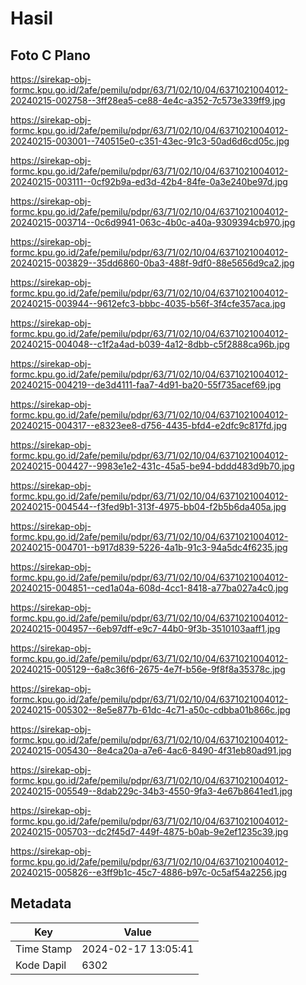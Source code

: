 # Hasil

## Foto C Plano

https://sirekap-obj-formc.kpu.go.id/2afe/pemilu/pdpr/63/71/02/10/04/6371021004012-20240215-002758--3ff28ea5-ce88-4e4c-a352-7c573e339ff9.jpg

https://sirekap-obj-formc.kpu.go.id/2afe/pemilu/pdpr/63/71/02/10/04/6371021004012-20240215-003001--740515e0-c351-43ec-91c3-50ad6d6cd05c.jpg

https://sirekap-obj-formc.kpu.go.id/2afe/pemilu/pdpr/63/71/02/10/04/6371021004012-20240215-003111--0cf92b9a-ed3d-42b4-84fe-0a3e240be97d.jpg

https://sirekap-obj-formc.kpu.go.id/2afe/pemilu/pdpr/63/71/02/10/04/6371021004012-20240215-003714--0c6d9941-063c-4b0c-a40a-9309394cb970.jpg

https://sirekap-obj-formc.kpu.go.id/2afe/pemilu/pdpr/63/71/02/10/04/6371021004012-20240215-003829--35dd6860-0ba3-488f-9df0-88e5656d9ca2.jpg

https://sirekap-obj-formc.kpu.go.id/2afe/pemilu/pdpr/63/71/02/10/04/6371021004012-20240215-003944--9612efc3-bbbc-4035-b56f-3f4cfe357aca.jpg

https://sirekap-obj-formc.kpu.go.id/2afe/pemilu/pdpr/63/71/02/10/04/6371021004012-20240215-004048--c1f2a4ad-b039-4a12-8dbb-c5f2888ca96b.jpg

https://sirekap-obj-formc.kpu.go.id/2afe/pemilu/pdpr/63/71/02/10/04/6371021004012-20240215-004219--de3d4111-faa7-4d91-ba20-55f735acef69.jpg

https://sirekap-obj-formc.kpu.go.id/2afe/pemilu/pdpr/63/71/02/10/04/6371021004012-20240215-004317--e8323ee8-d756-4435-bfd4-e2dfc9c817fd.jpg

https://sirekap-obj-formc.kpu.go.id/2afe/pemilu/pdpr/63/71/02/10/04/6371021004012-20240215-004427--9983e1e2-431c-45a5-be94-bddd483d9b70.jpg

https://sirekap-obj-formc.kpu.go.id/2afe/pemilu/pdpr/63/71/02/10/04/6371021004012-20240215-004544--f3fed9b1-313f-4975-bb04-f2b5b6da405a.jpg

https://sirekap-obj-formc.kpu.go.id/2afe/pemilu/pdpr/63/71/02/10/04/6371021004012-20240215-004701--b917d839-5226-4a1b-91c3-94a5dc4f6235.jpg

https://sirekap-obj-formc.kpu.go.id/2afe/pemilu/pdpr/63/71/02/10/04/6371021004012-20240215-004851--ced1a04a-608d-4cc1-8418-a77ba027a4c0.jpg

https://sirekap-obj-formc.kpu.go.id/2afe/pemilu/pdpr/63/71/02/10/04/6371021004012-20240215-004957--6eb97dff-e9c7-44b0-9f3b-3510103aaff1.jpg

https://sirekap-obj-formc.kpu.go.id/2afe/pemilu/pdpr/63/71/02/10/04/6371021004012-20240215-005129--6a8c36f6-2675-4e7f-b56e-9f8f8a35378c.jpg

https://sirekap-obj-formc.kpu.go.id/2afe/pemilu/pdpr/63/71/02/10/04/6371021004012-20240215-005302--8e5e877b-61dc-4c71-a50c-cdbba01b866c.jpg

https://sirekap-obj-formc.kpu.go.id/2afe/pemilu/pdpr/63/71/02/10/04/6371021004012-20240215-005430--8e4ca20a-a7e6-4ac6-8490-4f31eb80ad91.jpg

https://sirekap-obj-formc.kpu.go.id/2afe/pemilu/pdpr/63/71/02/10/04/6371021004012-20240215-005549--8dab229c-34b3-4550-9fa3-4e67b8641ed1.jpg

https://sirekap-obj-formc.kpu.go.id/2afe/pemilu/pdpr/63/71/02/10/04/6371021004012-20240215-005703--dc2f45d7-449f-4875-b0ab-9e2ef1235c39.jpg

https://sirekap-obj-formc.kpu.go.id/2afe/pemilu/pdpr/63/71/02/10/04/6371021004012-20240215-005826--e3ff9b1c-45c7-4886-b97c-0c5af54a2256.jpg


## Metadata

| Key        | Value               |
| ---------- | ------------------- |
| Time Stamp | 2024-02-17 13:05:41 |
| Kode Dapil | 6302                |



